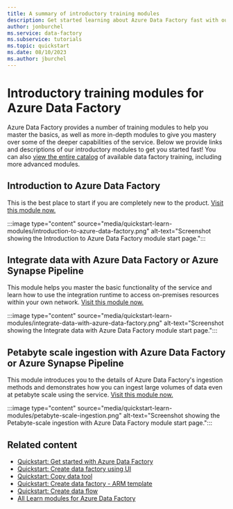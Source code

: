 ```yaml
---
title: A summary of introductory training modules
description: Get started learning about Azure Data Factory fast with our introductory training modules.
author: jonburchel
ms.service: data-factory
ms.subservice: tutorials
ms.topic: quickstart
ms.date: 08/10/2023
ms.author: jburchel
---
```


# Introductory training modules for Azure Data Factory

Azure Data Factory provides a number of training modules to help you master the basics, as well as more in-depth modules to give you mastery over some of the deeper capabilities of the service.  Below we provide links and descriptions of our introductory modules to get you started fast!  You can also [view the entire catalog](/training/browse/?filter-products=factory&products=azure-data-factory) of available data factory training, including more advanced modules.

## Introduction to Azure Data Factory

This is the best place to start if you are completely new to the product.
[Visit this module now.](/training/modules/intro-to-azure-data-factory)

:::image type="content" source="media/quickstart-learn-modules/introduction-to-azure-data-factory.png" alt-text="Screenshot showing the Introduction to Azure Data Factory module start page.":::

## Integrate data with Azure Data Factory or Azure Synapse Pipeline

This module helps you master the basic functionality of the service and learn how to use the integration runtime to access on-premises resources within your own network.
[Visit this module now.](/training/modules/data-integration-azure-data-factory)

:::image type="content" source="media/quickstart-learn-modules/integrate-data-with-azure-data-factory.png" alt-text="Screenshot showing the Integrate data with Azure Data Factory module start page.":::

## Petabyte scale ingestion with Azure Data Factory or Azure Synapse Pipeline

This module introduces you to the details of Azure Data Factory's ingestion methods and demonstrates how you can ingest large volumes of data even at petabyte scale using the service.
[Visit this module now.](/training/modules/petabyte-scale-ingestion-azure-data-factory)

:::image type="content" source="media/quickstart-learn-modules/petabyte-scale-ingestion.png" alt-text="Screenshot showing the Petabyte-scale ingestion with Azure Data Factory module start page.":::

## Related content

- [Quickstart: Get started with Azure Data Factory](quickstart-get-started.md)
- [Quickstart: Create data factory using UI](quickstart-create-data-factory-portal.md)
- [Quickstart: Copy data tool](quickstart-hello-world-copy-data-tool.md)
- [Quickstart: Create data factory - ARM template](quickstart-create-data-factory-resource-manager-template.md)
- [Quickstart: Create data flow](data-flow-create.md)
- [All Learn modules for Azure Data Factory](/training/browse/?filter-products=fact&products=azure-data-factory)